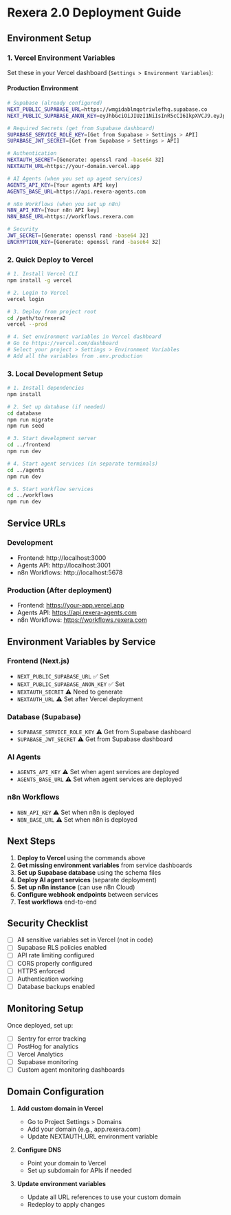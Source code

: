 # Rexera 2.0 Deployment Guide

## Environment Setup

### 1. Vercel Environment Variables

Set these in your Vercel dashboard (`Settings > Environment Variables`):

#### Production Environment
```bash
# Supabase (already configured)
NEXT_PUBLIC_SUPABASE_URL=https://wmgidablmqotriwlefhq.supabase.co
NEXT_PUBLIC_SUPABASE_ANON_KEY=eyJhbGciOiJIUzI1NiIsInR5cCI6IkpXVCJ9.eyJpc3MiOiJzdXBhYmFzZSIsInJlZiI6IndtZ2lkYWJsbXFvdHJpd2xlZmhxIiwicm9sZSI6ImFub24iLCJpYXQiOjE3NTExMzc5NjcsImV4cCI6MjA2NjcxMzk2N30.-a0ZOsgzuvApfxgsYIKQ0xduca5htQslPCNuUm7K2bw

# Required Secrets (get from Supabase dashboard)
SUPABASE_SERVICE_ROLE_KEY=[Get from Supabase > Settings > API]
SUPABASE_JWT_SECRET=[Get from Supabase > Settings > API]

# Authentication
NEXTAUTH_SECRET=[Generate: openssl rand -base64 32]
NEXTAUTH_URL=https://your-domain.vercel.app

# AI Agents (when you set up agent services)
AGENTS_API_KEY=[Your agents API key]
AGENTS_BASE_URL=https://api.rexera-agents.com

# n8n Workflows (when you set up n8n)
N8N_API_KEY=[Your n8n API key]
N8N_BASE_URL=https://workflows.rexera.com

# Security
JWT_SECRET=[Generate: openssl rand -base64 32]
ENCRYPTION_KEY=[Generate: openssl rand -base64 32]
```

### 2. Quick Deploy to Vercel

```bash
# 1. Install Vercel CLI
npm install -g vercel

# 2. Login to Vercel
vercel login

# 3. Deploy from project root
cd /path/to/rexera2
vercel --prod

# 4. Set environment variables in Vercel dashboard
# Go to https://vercel.com/dashboard
# Select your project > Settings > Environment Variables
# Add all the variables from .env.production
```

### 3. Local Development Setup

```bash
# 1. Install dependencies
npm install

# 2. Set up database (if needed)
cd database
npm run migrate
npm run seed

# 3. Start development server
cd ../frontend
npm run dev

# 4. Start agent services (in separate terminals)
cd ../agents
npm run dev

# 5. Start workflow services
cd ../workflows
npm run dev
```

## Service URLs

### Development
- Frontend: http://localhost:3000
- Agents API: http://localhost:3001
- n8n Workflows: http://localhost:5678

### Production (After deployment)
- Frontend: https://your-app.vercel.app
- Agents API: https://api.rexera-agents.com
- n8n Workflows: https://workflows.rexera.com

## Environment Variables by Service

### Frontend (Next.js)
- `NEXT_PUBLIC_SUPABASE_URL` ✅ Set
- `NEXT_PUBLIC_SUPABASE_ANON_KEY` ✅ Set
- `NEXTAUTH_SECRET` ⚠️ Need to generate
- `NEXTAUTH_URL` ⚠️ Set after Vercel deployment

### Database (Supabase)
- `SUPABASE_SERVICE_ROLE_KEY` ⚠️ Get from Supabase dashboard
- `SUPABASE_JWT_SECRET` ⚠️ Get from Supabase dashboard

### AI Agents
- `AGENTS_API_KEY` ⚠️ Set when agent services are deployed
- `AGENTS_BASE_URL` ⚠️ Set when agent services are deployed

### n8n Workflows
- `N8N_API_KEY` ⚠️ Set when n8n is deployed
- `N8N_BASE_URL` ⚠️ Set when n8n is deployed

## Next Steps

1. **Deploy to Vercel** using the commands above
2. **Get missing environment variables** from service dashboards
3. **Set up Supabase database** using the schema files
4. **Deploy AI agent services** (separate deployment)
5. **Set up n8n instance** (can use n8n Cloud)
6. **Configure webhook endpoints** between services
7. **Test workflows** end-to-end

## Security Checklist

- [ ] All sensitive variables set in Vercel (not in code)
- [ ] Supabase RLS policies enabled
- [ ] API rate limiting configured
- [ ] CORS properly configured
- [ ] HTTPS enforced
- [ ] Authentication working
- [ ] Database backups enabled

## Monitoring Setup

Once deployed, set up:
- [ ] Sentry for error tracking
- [ ] PostHog for analytics
- [ ] Vercel Analytics
- [ ] Supabase monitoring
- [ ] Custom agent monitoring dashboards

## Domain Configuration

1. **Add custom domain in Vercel**
   - Go to Project Settings > Domains
   - Add your domain (e.g., app.rexera.com)
   - Update NEXTAUTH_URL environment variable

2. **Configure DNS**
   - Point your domain to Vercel
   - Set up subdomain for APIs if needed

3. **Update environment variables**
   - Update all URL references to use your custom domain
   - Redeploy to apply changes
